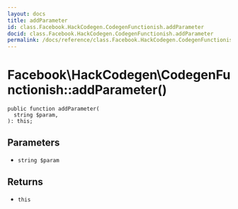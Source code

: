 ```yaml
---
layout: docs
title: addParameter
id: class.Facebook.HackCodegen.CodegenFunctionish.addParameter
docid: class.Facebook.HackCodegen.CodegenFunctionish.addParameter
permalink: /docs/reference/class.Facebook.HackCodegen.CodegenFunctionish.addParameter/
---
```

# Facebook\\HackCodegen\\CodegenFunctionish::addParameter()




``` Hack
public function addParameter(
  string $param,
): this;
```




## Parameters




+ ` string $param `




## Returns




* ` this `